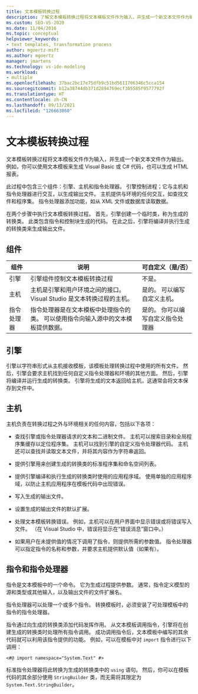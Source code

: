 ```yaml
---
title: 文本模板转换过程
description: 了解文本模板转换过程将文本模板文件作为输入，并生成一个新文本文件作为输出。
ms.custom: SEO-VS-2020
ms.date: 11/04/2016
ms.topic: conceptual
helpviewer_keywords:
- text templates, transformation process
author: mgoertz-msft
ms.author: mgoertz
manager: jmartens
ms.technology: vs-ide-modeling
ms.workload:
- multiple
ms.openlocfilehash: 37bac2bc17e75dfb9c51bd5611706346c5cca154
ms.sourcegitcommit: b12a38744db371d2894769ecf305585f9577792f
ms.translationtype: HT
ms.contentlocale: zh-CN
ms.lasthandoff: 09/13/2021
ms.locfileid: "126663860"
---
```

# <a name="the-text-template-transformation-process"></a>文本模板转换过程
文本模板转换过程将文本模板文件作为输入，并生成一个新文本文件作为输出。 例如，你可以使用文本模板来生成 Visual Basic 或 C# 代码，也可以生成 HTML 报表。

 此过程中包含三个组件：引擎、主机和指令处理器。 引擎控制进程；它与主机和指令处理器进行交互，以生成输出文件。 主机提供与环境的任何交互，如查找文件和程序集。 指令处理器添加功能，如从 XML 文件或数据库读取数据。

 在两个步骤中执行文本模板转换过程。 首先，引擎创建一个临时类，称为生成的转换类。 此类包含指令和控制块生成的代码。 在此之后，引擎将编译并执行生成的转换类来生成输出文件。

## <a name="components"></a>组件

|组件|说明|可自定义（是/否）|
|-|-|-|
|引擎|引擎组件控制文本模板转换过程|不是。|
|主机|主机是引擎和用户环境之间的接口。 Visual Studio 是文本转换过程的主机。|是的。 可以编写自定义主机。|
|指令处理器|指令处理器是在文本模板中处理指令的类。 可以使用指令向输入源中的文本模板提供数据。|是的。 你可以编写自定义指令处理器|

## <a name="the-engine"></a>引擎
 引擎以字符串形式从主机接收模板，该模板处理转换过程中使用的所有文件。 然后，引擎会要求主机找到任何自定义指令处理器和环境的其他方面。 然后，引擎将编译并运行生成的转换类。 引擎将生成的文本返回给主机，这通常会将文本保存到文件中。

## <a name="the-host"></a>主机
 主机负责在转换过程之外与环境相关的任何内容，包括以下各项：

- 查找引擎或指令处理器请求的文本和二进制文件。 主机可以搜索目录和全局程序集缓存以定位程序集。 主机可以找到引擎的自定义指令处理器代码。 主机还可以查找并读取文本文件，并将其内容作为字符串返回。

- 提供引擎用来创建生成的转换类的标准程序集和命名空间列表。

- 提供引擎编译和执行生成的转换类时使用的应用程序域。 使用单独的应用程序域，以防止主机应用程序在模板代码中出现错误。

- 写入生成的输出文件。

- 设置生成的输出文件的默认扩展。

- 处理文本模板转换错误。 例如，主机可以在用户界面中显示错误或将错误写入文件。 （在 Visual Studio 中，错误将显示在“错误消息”窗口中。）

- 如果用户在未提供值的情况下调用了指令，则提供所需的参数值。 指令处理器可以指定指令的名称和参数，并要求主机提供默认值（如果有）。

## <a name="directives-and-directive-processors"></a>指令和指令处理器
 指令是文本模板中的一个命令。 它为生成过程提供参数。 通常，指令定义模型的源和类型或其他输入，以及输出文件的文件扩展名。

 指令处理器可以处理一个或多个指令。 转换模板时，必须安装了可处理模板中的指令的指令处理器。

 指令通过向生成的转换类添加代码发挥作用。 从文本模板调用指令，引擎将在创建生成的转换类时处理所有指令调用。 成功调用指令后，文本模板中编写的其余代码就可以利用该指令提供的功能。 例如，可以在模板中对 `import` 指令进行以下调用：

 `<#@ import namespace="System.Text" #>`

 标准指令处理器将此转换为生成的转换类中的 `using` 语句。 然后，你可以在模板代码的其余部分使用 `StringBuilder` 类，而无需将其限定为 `System.Text.StringBuilder`。

